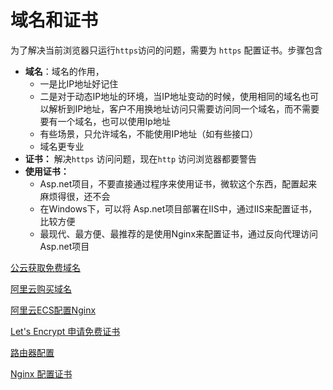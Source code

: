 # 域名和证书

为了解决当前浏览器只运行`https`访问的问题，需要为 `https` 配置证书。步骤包含

- **域名**：域名的作用，
  - 一是比IP地址好记住
  - 二是对于动态IP地址的环境，当IP地址变动的时候，使用相同的域名也可以解析到IP地址，客户不用换地址访问只需要访问同一个域名，而不需要要有一个域名，也可以使用Ip地址
  - 有些场景，只允许域名，不能使用IP地址（如有些接口）
  - 域名更专业
- **证书：** 解决`https` 访问问题，现在`http` 访问浏览器都要警告
- **使用证书：**
  - Asp.net项目，不要直接通过程序来使用证书，微软这个东西，配置起来麻烦得很，还不会
  - 在Windows下，可以将 Asp.net项目部署在IIS中，通过IIS来配置证书，比较方便
  - 最现代、最方便、最推荐的是使用Nginx来配置证书，通过反向代理访问 Asp.net项目

[公云获取免费域名](公云获取免费域名/公云获取免费域名.md "公云获取免费域名")

[阿里云购买域名](阿里云购买域名/阿里云购买域名.md "阿里云购买域名")

[阿里云ECS配置Nginx](阿里云ECS配置Nginx/阿里云ECS配置Nginx.md "阿里云ECS配置Nginx")

[Let's Encrypt 申请免费证书](<Let's Encrypt 申请免费证书/Let's Encrypt 申请免费证书.md> "Let's Encrypt 申请免费证书")

[路由器配置](路由器配置/路由器配置.md "路由器配置")

[Nginx 配置证书](<Nginx 配置证书/Nginx 配置证书.md> "Nginx 配置证书")
